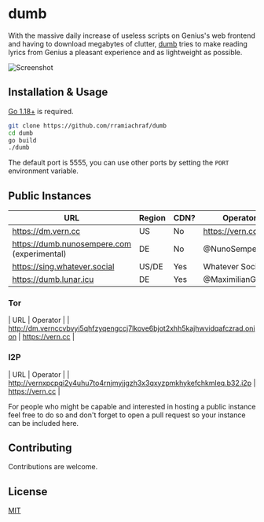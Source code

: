 # dumb
With the massive daily increase of useless scripts on Genius's web frontend and having to download megabytes of clutter, [dumb](https://github.com/rramiachraf/dumb) tries to make reading lyrics from Genius a pleasant experience and as lightweight as possible.

![Screenshot](https://raw.githubusercontent.com/rramiachraf/dumb/main/screenshot.png)

## Installation & Usage
[Go 1.18+](https://go.dev/dl) is required.
```bash
git clone https://github.com/rramiachraf/dumb
cd dumb
go build
./dumb
```

The default port is 5555, you can use other ports by setting the `PORT` environment variable.

## Public Instances

| URL                                                                        | Region  | CDN? | Operator         |
| ---                                                                        | ------  | ---- | --------         |
| <https://dm.vern.cc>                                                       | US      | No   | https://vern.cc  |
| <https://dumb.nunosempere.com> (experimental)                              | DE      | No   | @NunoSempere     |
| <https://sing.whatever.social>                                             | US/DE   | Yes  | Whatever Social  |
| <https://dumb.lunar.icu>                                                   | DE      | Yes  | @MaximilianGT500 |

### Tor
| URL                                                                        | Operator        |
| <http://dm.vernccvbvyi5qhfzyqengccj7lkove6bjot2xhh5kajhwvidqafczrad.onion> | https://vern.cc |

### I2P
| URL                                                                   | Operator        |
| <http://vernxpcpqi2y4uhu7to4rnjmyjjgzh3x3qxyzpmkhykefchkmleq.b32.i2p> | https://vern.cc |

For people who might be capable and interested in hosting a public instance feel free to do so and don't forget to open a pull request so your instance can be included here.

## Contributing
Contributions are welcome.

## License
[MIT](https://github.com/rramiachraf/dumb/blob/main/LICENCE)

